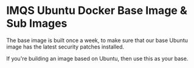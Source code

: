 IMQS Ubuntu Docker Base Image & Sub Images
===========================================

The base image is built once a week, to make sure that our base Ubuntu image has the latest security patches installed.

If you're building an image based on Ubuntu, then use this as your base.
